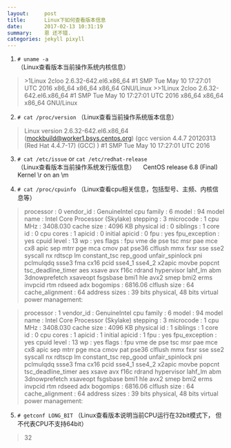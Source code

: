 ```yaml
---
layout:     post
title:      Linux下如何查看版本信息
date:       2017-02-13 10:31:19
summary:    恩 还不错.
categories: jekyll pixyll
---
```



1. ```# uname -a```  
（Linux查看版本当前操作系统内核信息）
<blockquote>
>1Linux 2cloo 2.6.32-642.el6.x86_64 #1 SMP Tue May 10 17:27:01 UTC 2016 x86_64 x86_64 x86_64 GNU/Linux
>>1Linux 2cloo 2.6.32-642.el6.x86_64 #1 SMP Tue May 10 17:27:01 UTC 2016 x86_64 x86_64 x86_64 GNU/Linux
</blockquote>

2. ```# cat /proc/version```
  （Linux查看当前操作系统版本信息）  
>Linux version 2.6.32-642.el6.x86_64 (mockbuild@worker1.bsys.centos.org) (gcc version 4.4.7 20120313 (Red Hat 4.4.7-17) (GCC) ) #1 SMP Tue May 10 17:27:01 UTC 2016


3. ```# cat /etc/issue``` or ```cat /etc/redhat-release```  
（Linux查看版本当前操作系统发行版信息）
　CentOS release 6.8 (Final)
Kernel \r on an \m

4. ```# cat /proc/cpuinfo```  （Linux查看cpu相关信息，包括型号、主频、内核信息等）  
>processor	: 0
vendor_id	: GenuineIntel
cpu family	: 6
model		: 94
model name	: Intel Core Processor (Skylake)
stepping	: 3
microcode	: 1
cpu MHz		: 3408.030
cache size	: 4096 KB
physical id	: 0
siblings	: 1
core id		: 0
cpu cores	: 1
apicid		: 0
initial apicid	: 0
fpu		: yes
fpu_exception	: yes
cpuid level	: 13
wp		: yes
flags		: fpu vme de pse tsc msr pae mce cx8 apic sep mtrr pge mca cmov pat pse36 clflush mmx fxsr sse sse2 syscall nx rdtscp lm constant_tsc rep_good unfair_spinlock pni pclmulqdq ssse3 fma cx16 pcid sse4_1 sse4_2 x2apic movbe popcnt tsc_deadline_timer aes xsave avx f16c rdrand hypervisor lahf_lm abm 3dnowprefetch xsaveopt fsgsbase bmi1 hle avx2 smep bmi2 erms invpcid rtm rdseed adx
bogomips	: 6816.06
clflush size	: 64
cache_alignment	: 64
address sizes	: 39 bits physical, 48 bits virtual
power management:

>processor	: 1
vendor_id	: GenuineIntel
cpu family	: 6
model		: 94
model name	: Intel Core Processor (Skylake)
stepping	: 3
microcode	: 1
cpu MHz		: 3408.030
cache size	: 4096 KB
physical id	: 1
siblings	: 1
core id		: 0
cpu cores	: 1
apicid		: 1
initial apicid	: 1
fpu		: yes
fpu_exception	: yes
cpuid level	: 13
wp		: yes
flags		: fpu vme de pse tsc msr pae mce cx8 apic sep mtrr pge mca cmov pat pse36 clflush mmx fxsr sse sse2 syscall nx rdtscp lm constant_tsc rep_good unfair_spinlock pni pclmulqdq ssse3 fma cx16 pcid sse4_1 sse4_2 x2apic movbe popcnt tsc_deadline_timer aes xsave avx f16c rdrand hypervisor lahf_lm abm 3dnowprefetch xsaveopt fsgsbase bmi1 hle avx2 smep bmi2 erms invpcid rtm rdseed adx
bogomips	: 6816.06
clflush size	: 64
cache_alignment	: 64
address sizes	: 39 bits physical, 48 bits virtual
power management:

5. ```# getconf LONG_BIT```
（Linux查看版本说明当前CPU运行在32bit模式下， 但不代表CPU不支持64bit）
>32
